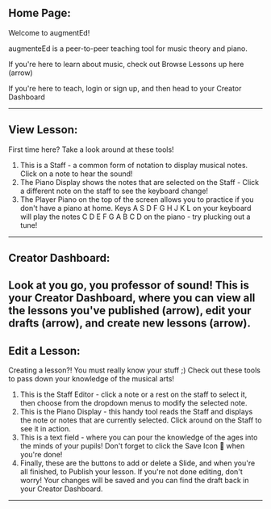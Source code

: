 Home Page:
----------

Welcome to augmentEd!

augmenteEd is a peer-to-peer teaching tool for music theory and piano.

If you're here to learn about music, check out Browse Lessons up here (arrow)

If you're here to teach, login or sign up, and then head to your Creator Dashboard

-----------


View Lesson:
--------------
First time here? Take a look around at these tools!

1. This is a Staff - a common form of notation to display musical notes. Click on a note to hear the sound!
2. The Piano Display shows the notes that are selected on the Staff - Click a different note on the staff to see the keyboard change!
3. The Player Piano on the top of the screen allows you to practice if you don't have a piano at home. Keys A S D F G H J K L on your keyboard will play the notes C D E F G A B C D on the piano - try plucking out a tune!
--------------

Creator Dashboard:
------------------
Look at you go, you professor of sound! This is your Creator Dashboard, where you can view all the lessons you've published (arrow), edit your drafts (arrow), and create new lessons (arrow).
------------------

Edit a Lesson:
---------------
Creating a lesson?! You must really know your stuff ;) Check out these tools to pass down your knowledge of the musical arts!

1. This is the Staff Editor - click a note or a rest on the staff to select it, then choose from the dropdown menus to modify the selected note.
2. This is the Piano Display - this handy tool reads the Staff and displays the note or notes that are currently selected. Click around on the Staff to see it in action.
3. This is a text field - where you can pour the knowledge of the ages into the minds of your pupils! Don't forget to click the Save Icon 💾 when you're done!
4. Finally, these are the buttons to add or delete a Slide, and when you're all finished, to Publish your lesson. If you're not done editing, don't worry! Your changes will be saved and you can find the draft back in your Creator Dashboard.
--------------
